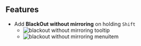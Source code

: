 ## Features

* Add **BlackOut without mirroring** on holding `Shift`
    * ![blackout without mirroring tooltip](https://files.lunar.fyi/blackout-without-mirroring-tooltip.png)
    * ![blackout without mirroring menuitem](https://files.lunar.fyi/blackout-without-mirroring-menuitem.png)
